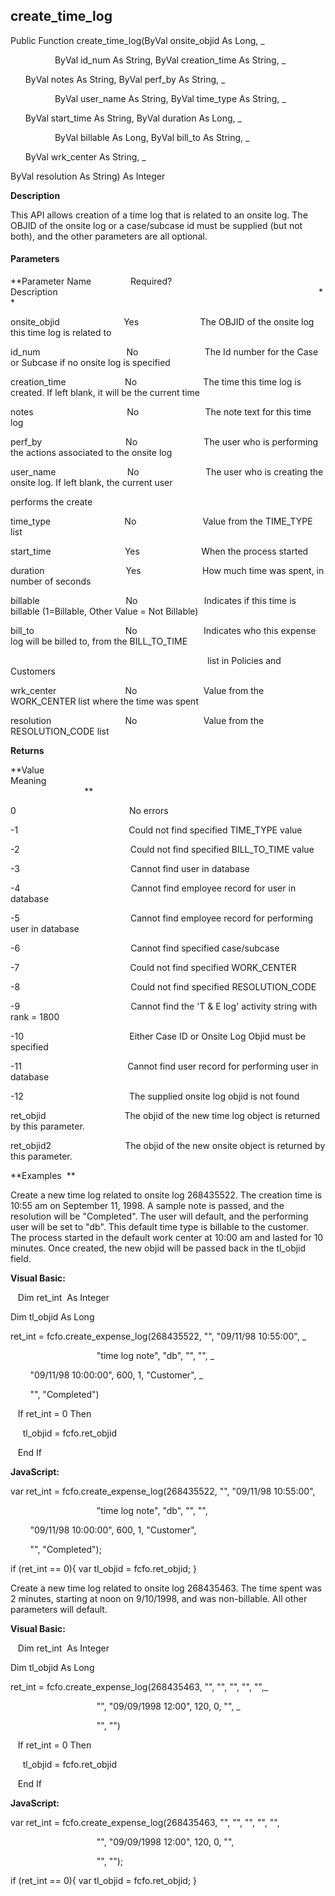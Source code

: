 create_time_log
-----------------

Public Function create_time_log(ByVal onsite_objid As Long, _

                  ByVal id_num As String, ByVal creation_time As String, _

      ByVal notes As String, ByVal perf_by As String, _

                  ByVal user_name As String, ByVal time_type As String, _

      ByVal start_time As String, ByVal duration As Long, _

                  ByVal billable As Long, ByVal bill_to As String, _

      ByVal wrk_center As String, _

ByVal resolution As String) As Integer

**Description**

This API allows creation of a time log that is related to an onsite log. The OBJID of the onsite log or a case/subcase id must be supplied (but not both), and the other parameters are all optional.

#### Parameters
**Parameter Name                Required?             Description                                                                                                          **

onsite_objid                          Yes                         The OBJID of the onsite log this time log is related to

id_num                                   No                           The Id number for the Case or Subcase if no onsite log is specified

creation_time                        No                           The time this time log is created. If left blank, it will be the current time

notes                                      No                           The note text for this time log

perf_by                                  No                           The user who is performing the actions associated to the onsite log

user_name                             No                           The user who is creating the onsite log. If left blank, the current user

performs the create

time_type                              No                           Value from the TIME_TYPE list

start_time                              Yes                         When the process started

duration                                 Yes                         How much time was spent, in number of seconds

billable                                   No                           Indicates if this time is billable (1=Billable, Other Value = Not Billable)

bill_to                                     No                           Indicates who this expense log will be billed to, from the BILL_TO_TIME

                                                                                list in Policies and Customers

wrk_center                            No                           Value from the WORK_CENTER list where the time was spent

resolution                              No                           Value from the RESOLUTION_CODE list

**Returns**

**Value                                     Meaning                                                                                                                                               **

0                                              No errors

-1                                             Could not find specified TIME_TYPE value

-2                                             Could not find specified BILL_TO_TIME value

-3                                             Cannot find user in database

-4                                             Cannot find employee record for user in database

-5                                             Cannot find employee record for performing user in database

-6                                             Cannot find specified case/subcase

-7                                             Could not find specified WORK_CENTER

-8                                             Could not find specified RESOLUTION_CODE

-9                                             Cannot find the 'T & E log' activity string with rank = 1800

-10                                           Either Case ID or Onsite Log Objid must be specified

-11                                           Cannot find user record for performing user in database

-12                                           The supplied onsite log objid is not found

ret_objid                                The objid of the new time log object is returned by this parameter.

ret_objid2                              The objid of the new onsite object is returned by this parameter.

**Examples  **

 Create a new time log related to onsite log 268435522. The creation time is 10:55 am on September 11, 1998. A sample note is passed, and the resolution will be "Completed". The user will default, and the performing user will be set to "db". This default time type is billable to the customer. The process started in the default work center at 10:00 am and lasted for 10 minutes. Once created, the new objid will be passed back in the tl_objid field.

**Visual Basic:**

   Dim ret_int  As Integer

Dim tl_objid As Long

ret_int = fcfo.create_expense_log(268435522, "", "09/11/98 10:55:00", _

                                   "time log note", "db", "", "", _

        "09/11/98 10:00:00", 600, 1, "Customer", _

        "", "Completed")

   If ret_int = 0 Then

     tl_objid = fcfo.ret_objid

   End If

**JavaScript:**

var ret_int = fcfo.create_expense_log(268435522, "", "09/11/98 10:55:00",

                                   "time log note", "db", "", "",

        "09/11/98 10:00:00", 600, 1, "Customer",

        "", "Completed");

if (ret_int == 0){ var tl_objid = fcfo.ret_objid; }

 Create a new time log related to onsite log 268435463. The time spent was 2 minutes, starting at noon on 9/10/1998, and was non-billable. All other parameters will default.

**Visual Basic:**

   Dim ret_int  As Integer

Dim tl_objid As Long

ret_int = fcfo.create_expense_log(268435463, "", "", "", "", "",_

                                   "", "09/09/1998 12:00", 120, 0, "", _

                                   "", "")

   If ret_int = 0 Then

     tl_objid = fcfo.ret_objid

   End If

**JavaScript:**

var ret_int = fcfo.create_expense_log(268435463, "", "", "", "", "",

                                   "", "09/09/1998 12:00", 120, 0, "",

                                   "", "");

if (ret_int == 0){ var tl_objid = fcfo.ret_objid; }